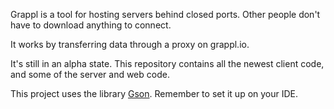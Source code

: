 Grappl is a tool for hosting servers behind closed ports. Other people don't have to download anything to connect.

It works by transferring data through a proxy on grappl.io.

It's still in an alpha state. This repository contains all the newest client code, and some of the server and web code.

This project uses the library [Gson](https://github.com/google/gson). Remember to set it up on your IDE.